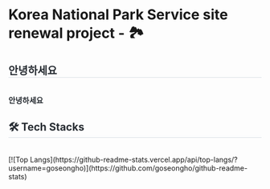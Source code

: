 #  Korea National Park Service site renewal project - 🏞
<h2 style="border-bottom: 1px solid #d8dee4; color: #282d33;"> 안녕하세요 </h2>  <br>
    <div style="font-weight: 700; font-size: 15px; text-align: left; color: #282d33;"> 안녕하세요 </div> 

<h2 style="border-bottom: 1px solid #d8dee4; color: #282d33;"> 🛠️ Tech Stacks </h2> <br> 
[![Top Langs](https://github-readme-stats.vercel.app/api/top-langs/?username=goseongho)](https://github.com/goseongho/github-readme-stats)

